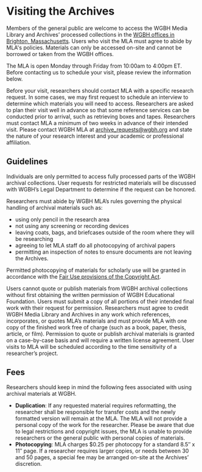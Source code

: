 # Visiting the Archives

Members of the general public are welcome to access the WGBH Media Library and Archives’ processed collections in the [WGBH offices in Brighton, Massachusetts](http://www.wgbh.org/about/Directions.cfm). Users who visit the MLA must agree to abide by MLA's policies. Materials can only be accessed on-site and cannot be borrowed or taken from the WGBH offices.

The MLA is open Monday through Friday from 10:00am to 4:00pm ET. Before contacting us to schedule your visit, please review the information below.

Before your visit, researchers should contact MLA with a specific research request. In some cases, we may first request to schedule an interview to determine which materials you will need to access. Researchers are asked to plan their visit well in advance so that some reference services can be conducted prior to arrival, such as retrieving boxes and tapes. Researchers must contact MLA a minimum of two weeks in advance of their intended visit. Please contact WGBH MLA at <a
href="mailto:archive_requests@wgbh.org">archive_requests@wgbh.org</a> and state the nature of your research interest and your academic or professional affiliation.

## Guidelines

Individuals are only permitted to access fully processed parts of the WGBH archival collections. User requests for restricted materials will be discussed with WGBH’s Legal Department to determine if the request can be honored.

Researchers must abide by WGBH MLA’s rules governing the physical handling of archival materials such as:

- using only pencil in the research area
- not using any screening or recording devices
- leaving coats, bags, and briefcases outside of the room where they will be researching
- agreeing to let MLA staff do all photocopying of archival papers
- permitting an inspection of notes to ensure documents are not leaving the Archives.

Permitted photocopying of materials for scholarly use will be granted in accordance with the <a target="_blank"
href="http://www.copyright.gov/title17/92chap1.html#107">Fair Use provisions of
the Copyright Act</a>.

Users cannot quote or publish materials from WGBH archival collections without first obtaining the written permission of WGBH Educational Foundation. Users must submit a copy of all portions of their intended final work with their request for permission.
Researchers must agree to credit WGBH Media Library and Archives in any work which references, incorporates, or quotes MLA’s materials and must provide MLA with one copy of the finished work free of charge (such as a book, paper, thesis, article, or film).
Permission to quote or publish archival materials is granted on a case-by-case basis and will require a written license agreement.
User visits to MLA will be scheduled according to the time sensitivity of a researcher’s project.

## Fees

Researchers should keep in mind the following fees associated with using archival materials at WGBH.

- **Duplication**: If any requested material requires reformatting, the researcher shall be responsible for transfer costs and the newly formatted version will remain at the MLA. The MLA will not provide a personal copy of the work for the researcher. Please be aware that due to legal restrictions and copyright issues, the MLA is unable to provide researchers or the general public with personal copies of materials.
- **Photocopying**: MLA charges $0.25 per photocopy for a standard 8.5″ x 11″ page. If a researcher requires larger copies, or needs between 30 and 50 pages, a special fee may be arranged on-site at the Archives’ discretion.

